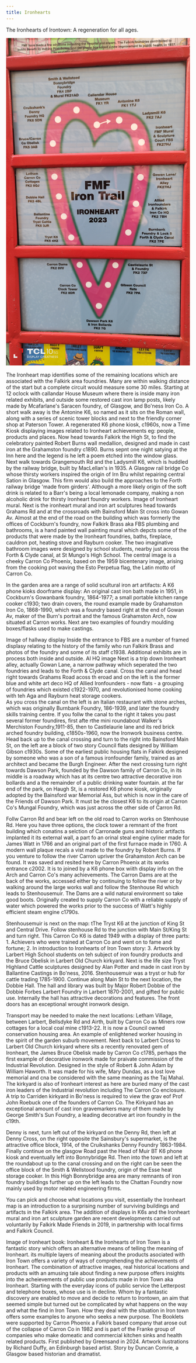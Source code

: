 ```yaml
---
title: Ironhearts
---
```


The Ironhearts of Irontown: A regeneration for all ages.

![Ironheart map](../images/Ironheartmap.jpg)


The Ironheart map identifies some of the remaining locations which are associated with the Falkirk area foundries. Many are within walking distance of the start but a complete circuit would measure some 30 miles. Starting at 12 oclock with callandar House Museum where there is inside many iron related exhibits, and outside some restored cast iron lamp posts, likely made by Mcafarlane's Saracen foundry, of Glasgow, and Bo'ness Iron Co. A short walk away is the Antonine K6, so named as it sits on the Roman wall, along with a series of scenic tower blocks and next to the friendly corner shop at Paterson Tower. A regenerated K6 phone kiosk, c1960s, now a Time Kiosk displaying images related to Ironheart achievements eg: people, products and places. Now head towards Falkirk the High St, to find the celebratory painted Robert Burns wall medallion, designed and made in cast iron at the Grahamston foundry c1890. Burns sepnt one night satying at the Inn here and the legend is he left a poem etched into the window glass.  
Next walk towards Grangemouth Rd and the Ladysmill K6, which is huddled by the railway bridge, built by MacLellan's in 1935. A Glasgow rail bridge Co whose thirsty workers inspired the origin of Irn Bru whilst repairing central Sation in Glasgow. This firm would also build the approaches to the Forth railway bridge 'made from girders'. Although a more likely origin of the soft drink is related to a Barr's being a local lemonade company, making a non alcoholic drink for thirsty Ironheart foundry workers.
Image of Ironheart mural.
Next is the ironheart mural and iron art sculptures head towards Grahams Rd and at the crossroads with Bainsford Main St cross into Gowan Av. Almost at the end of the road on the building which was formerly the offices of Cockburn's foundry, now Falkirk Brass aka FBS plumbing and bathrooms, is a hand painted wall painting mural which depcts some of the products that were made by the Ironheart foundries, baths, fireplace, cauldron pot, heating stove and Rayburn cooker. The two imaginative bathroom images were designed by school students, nearby just across the Forth & Clyde canal, at St Mungo's High School. The central image is a cheeky Carron Co Phoenix, based on the 1959 bicentenary image, arising from the cooking pot waving the Esto Perpetua flag, the Latin motto of Carron Co. 

In the garden area are a range of solid scultural iron art artifacts: A K6 phone kioks doorframe display: An original cast iron bath made in 1951, in Cockburn's Gowanbank foundry, 1864-1977; a small portable kitchen range cooker c1930; two drain covers, the round example made by Grahamston Iron Co, 1868-1990, which was a foundry based right at the end of Gowan Av, maker of the Burn's portrait and the famous Grahamston Arch, now situated at Carron works. Next are two examples of foundry moulding boxes/flasks used to make castings.

Image of hallway display
Inside the entrance to FBS are a number of framed displasy relating to the history of the family who run Falkirk Brass and photos of the foundry and some of its staff c1938. Additional exhibits are in process both inside and outside.
AI HQ image
Next is a trip down Ironheart alley, actually Gowan Lane, a narrow pathway which seperated the two foundries and leads to the Forth & Clyde canal. Cross the canal and head right towards Grahams Road acoss th eroad and on the left is the former blue and white art deco HQ of Allied Ironfounders - now flats - a grouping of foundries which existed c1922-1970, and revolutionised home cooking with teh Aga and Rayburn heat storage cookers.  
As you cross the canal on the left is an Italian restaurant with stone arches, which was originally Burnbank Foundry, 186-1939, and later the foundry skills training centre. If you follw the canal to the right it takes you past several former foundires, first afte rthe mini roundabout Walker's Merchiston Foundry,1911-85, then to Castlelaurie lane and its red brick arched foundry building, c1850s-1960, now the Ironwork business centre. 
Head back up to the canal crossing and turn to the right into Bainsford Main St, on the left are a block of two story Council flats designed by William Gibson c1930s. Some of the earliest public housing flats in Falkirk designed by someone who was a son of a famous ironfounder family, trained as an architect and became the Burgh Engineer. After the next crossing turn right towards Dawson Park, founded by the Dawson family of Carron Co, in its  middle is a roadway which has at its centre two attractive decorative iron bollards and a the remainder of a public drinking water fountain. at the far end of the park, on Haugh St, is a restored K6 phone kiosk, originally adopted by the Bainsford war Memorial Ass, but which is now in the care of the Friends of Dawson Park. It must be the closest K6 to its origin at Carron Co's Mungal Foundry, which was just across the other side of Carron Rd.

Follw Carron Rd and bear left on the old road to Carron works on Stenhouse Rd. Here you have three options, the clock tower a remnant of the front building which conatins a selction of Carronade guns and historic artifacts implanted it its external wall, a part fo an orinal steal engine cyliner made for James Watt in 1766 and an original part of the first furnace made in 1760. A modern wall plaque recals a vist made to the foundry by Robert Burns. If you venture to follow the river Carron upriver the Grahamston Arch can be found. It was saved and resited here by Carron Phoenix at its works entrance c2002. It is to joined by a K6 phone box wiith display info on the Arch and Carron Co's many achievements. The Carron Dams are at the back of the works, accessed either by continuing to follow the river or by walking around the large works wall and follow the Stenhouse Rd which leads to Stenhousemuir. The Dams are a wild natural environment so take good boots. Originally created to supply Carron Co with a reliable supply of water which powered the works prior to the success of Watt's highly efficient steam engine c1790s. 

Stenhousemuir is next on the map: tThe Tryst K6 at the junction of King St and Central Drive. Follow stenhouse Rd to the junction with Main St/King St and turn right. This Carron Co K6 is dated 1949 with a display of three parts: 1. Achievers who were trained at Carron Co and went on to fame and fortune; 2. In introduction to Ironhearts of Iron Town story: 3. Artwork by Larbert High School students on teh subject of iron foundry products and the Bruce Obelisk in Larbert Old Church kirkyard. Next is the life size Tryst Highland Cattle sculptures designed by Alan Potter and made in cast iron by Ballantine Castings in Bo'ness, 2016. Stenhousemuir was a tryst or hub for cattle trading 1785-1900. Continue along Main St to the next location, the Dobbie Hall. The hall and library was built by Major Robert Dobbie of the Dobbie Forbes Larbert Foundry in Larbert 1870-2001, and gifted for public use. Internally the hall has attractive decorations and features. The front doors has an exceptional wrought ironwork design.

Transport may be needed to make the next locations: Letham Village, between Larbert, Bellsdyke Rd and Airth, built by Carron Co as Miners row cottages for a local coal mine c1913-22. It is now a Council owned conservation housing area. An example of enlightened worker housing in the spirit of the garden suburb movement. Next back to Larbert Cross to Larbert Old Church kirkyard where sits a recently renovated gem of Ironheart, the James Bruce Obelisk made by Carron Co c1785, perhaps the first example of decorative ironwork made for praivate commission of the Industrial Revolution. Designed in the style of Robert & John Adam by William Haworth. It was made for his wife, Mary Dundas, as a lost love memorial and cna be considered with the same meaning as the Taj Mahal. The kirkyard is also of Ironheart interest
as here are buried many of the cast iron leaders of the Industrial revolution including The Carron Co enclosure. A trip to Carriden kirkyard in Bo'ness is required to view the grav eof Prof John Roebuck one of the founders of Carron Co. The Kirkyard has an exceptional amount of cast iron gravemarkers many of them made by George Smith's Sun Foundry, a leading decorative art iron foundry in the c19th.

Denny is next, turn left out of the kirkyard on the Denny Rd, then left at Denny Cross, on the right opposite the Sainsbury's supermarket, is the attractive office block, 1914, of the Cruikshanks Denny Foundry 1863-1984. Finally continue on the glasgow Road past the Head of Muir BT K6 phone kiosk and eventually left into Bonnybridge Rd. Then into the town and left at the roundabout up to the canal crossing and on the right can be seen the office block of the Smith & Wellstood foundry, origin of the Esse heat storage cooker. In this High Bonnybridge area are many remnants of iron foundry buildings further up on the left leads to the Chattan Foundry now mainly used by motor related engineering firms.

You can pick and choose what locations you visit, essentially the Ironheart map is an introduction to a surprising number of surviving buildings and artifacts in the Falkirk area. The addition of displays in K6s and the Ironheart mural and iron art sculpture garden are recent developments carried out voluntarily by Falkirk Made Friends in 2019, in partnership with local firms and Falkirk Council.   

Image of Ironheart book:
Ironheart & the Ironhearts of Iron Town is a fantastic story which offers an alternative means of telling the meaning of Ironheart. its multiple layers of meaning about the products asociated with Iron Town offers a variety of ways of comprehending the achievements of Ironheart. The combination of attractive images, real historical locations and products with an amusing tale about finding a new purpose offers insights into the acheievements of public use products made in Iron Town aka Ironheart. Starting with the everyday icons of public service the Letterpost and telephone boxes, whose use is in decline. Whom by a fantastic discovery are enabled to move and decide to return to Irontown, an aim that seemed simple but turned out be complicated by what happens on the way and what the find in Iron Town. How they deal with the situation in Iron town offers some examples to anyone who seeks a new purpose. 
The Booklets were supported by Carron Phoenix a Falkirk based company that arose out of the collapse of Carron Co in 1982 and is part of the Franke group of companies who make domeatic and commercial kitchen sinks and health related products. First published by Greensand in 2024. 
Artwork ilustrations by Richard Duffy, an Edinburgh based artist.
Story by Duncan Comrie, a Glasgow based historian and dramatist.
